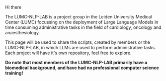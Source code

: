 Hi there

The LUMC-NLP-LAB is a project group in the Leiden University Medical Center (LUMC) focussing on the deployment of Large Language Models in time consuming administrative tasks in the field of cardiology, oncology and anaesthesiology.

This page will be used to share the scripts, created by members or the LUMC-NLP-LAB, in which LLMs are used to perform administrative tasks. Each project will have it's own repository, feel free to explore. 

**Do note that most members of the LUMC-NLP-LAB primarily have a biomedical background, and have had no professional computer science training!**
<!--



🙋‍♀️ A short introduction - what is your organization all about?
🌈 Contribution guidelines - how can the community get involved?
👩‍💻 Useful resources - where can the community find your docs? Is there anything else the community should know?
🍿 Fun facts - what does your team eat for breakfast?
🧙 Remember, you can do mighty things with the power of [Markdown](https://docs.github.com/github/writing-on-github/getting-started-with-writing-and-formatting-on-github/basic-writing-and-formatting-syntax)
-->
